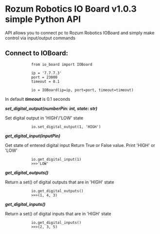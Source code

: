 # Rozum Robotics IO Board v1.0.3 simple Python API

API allows you to connect pc to Rozum Robotics IOBoard and simply make control via input/output commands

## Connect to IOBoard:

                from io_board import IOBoard

                ip = '7.7.7.3'
                port = 23000
                timeout = 0.1

                io = IOBoard(ip=ip, port=port, timeout=timeout)

In default ***timeout*** is 0.1 seconds

***set_digital_output(numberPin: int, state: str)***

Set digital output in 'HIGH'/'LOW' state

                io.set_digital_output(1, 'HIGH')

***get_digital_input(inputPin)***

Get state of entered digital input
Return True or False value. Print 'HIGH' or 'LOW'

                io.get_digital_input(1)
                >>>'LOW'

***get_digital_outputs()***

Return a set() of digital outputs that are in 'HIGH' state

                io.get_digital_outputs()
                >>>(1, 4, 3)

***get_digital_inputs()***

Return a set() of digital inputs that are in 'HIGH' state

                io.get_digital_inputs()
                >>>(2, 3, 5)
